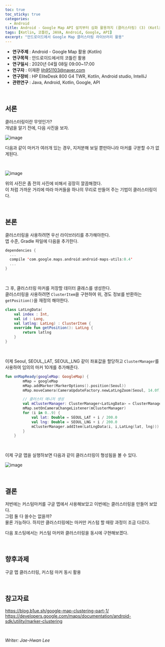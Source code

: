```yaml
---
toc: true
toc_sticky: true
categories:
  - Android
title: Android - Google Map API 설치부터 심화 활용까지 (클러스터링) (3) (Kotlin)
tags: [Kotlin, 코틀린, JAVA, Android, Google, API]
excerpt: "안드로이드에서 Google Map 클러스터링 라이브러리 활용"
---
```


* **연구주제** : Android - Google Map 활용 (Kotlin)
* **연구목적** : 안드로이드에서의 코틀린 활용
* **연구일시** : 2020년 04월 08일 09:00~17:00
* **연구자** : 이재환 <ljh951103@naver.com>
* **연구장비** : HP EliteDesk 800 G4 TWR, Kotlin, Android studio, IntelliJ
* **관련연구** : Java, Android, Kotlin, Google, API

<br>

## 서론

클러스터링이란 무엇인가?  
개념을 알기 전에, 다음 사진을 보자.

![image](https://user-images.githubusercontent.com/57826388/76703997-4b191600-6719-11ea-8509-347e66d56d3e.png)

다음과 같이 마커가 여러개 있는 경우, 지저분해 보일 뿐만아니라 마커를 구분할 수가 없게된다.

<br>

![image](https://user-images.githubusercontent.com/57826388/76704014-74d23d00-6719-11ea-87dc-70780dadc5fc.png)

위의 사진은 좀 전의 사진에 비해서 굉장히 깔끔해졌다.  
이 처럼 가까운 거리에 따라 마커들을 하나의 무리로 만들어 주는 기법이 클러스터링이다.

<br>

## 본론

클러스터링을 사용하려면 우선 라이브러리를 추가해야한다.  
앱 수준, Gradle 파일에 다음을 추가한다.

````kotlin
dependencies {
  ...
  compile 'com.google.maps.android:android-maps-utils:0.4'
  ...
}
````

<br>

그 후, 클러스터링 마커를 저장할 데이터 클래스를 생성한다.  
클러스터링을 사용하려면 `ClusterItem`을 구현하여 위, 경도 정보를 반환하는 `getPosition()`을 재정의 해야한다.

````kotlin
class LatLngData(
    val index : Int,
    val id : Long,
    val latlng: LatLng) : ClusterItem {
    override fun getPosition(): LatLng {
        return latlng
    }
}
````

<br>

이제 Seoul, SEOUL_LAT, SEOUL_LNG 같이 좌표값을 할당하고
`ClusterManager`를 사용하여 임의의 마커 10개를 추가해준다.
 
````kotlin
fun onMapReady(googleMap: GoogleMap) {
        mMap = googleMap
        mMap.addMarker(MarkerOptions().position(Seoul))
        mMap.moveCamera(CameraUpdateFactory.newLatLngZoom(Seoul, 14.0f))

        // 클러스터 매니저 생성
        val mClusterManager: ClusterManager<LatLngData> = ClusterManager(this, mMap)
        mMap.setOnCameraChangeListener(mClusterManager)
        for (i in 0..9) {
            val lat: Double = SEOUL_LAT + i / 200.0
            val lng: Double = SEOUL_LNG + i / 200.0
            mClusterManager.addItem(LatLngData(i, i,LatLng(lat, lng)))
        }
    }
````

<br>

이제 구글 맵을 실행하보면 다음과 같이 클러스터링이 형성됨을 볼 수 있다.

![image](https://user-images.githubusercontent.com/57826388/76705077-b5818480-6720-11ea-96a1-ff6d8376aefe.png)

<br>

## 결론

저번에는 커스텀마커를 구글 맵에서 사용해보았고 이번에는 클러스터링을 만들어 보았다.  
그럼 둘 다 쓸수는 없을까?  
물론 가능하다. 하지만 클러스터링에는 마커만 커스텀 할 때랑 과정이 조금 다르다.  

다음 포스팅에서는 커스텀 마커와 클러스터링을 동시에 구현해보겠다.

<br>

## 향후과제

구글 맵 클러스터링, 커스텀 마커 동시 활용

<br>

## 참고자료

<https://blog.b1ue.sh/google-map-clustering-part-1/>  
<https://developers.google.com/maps/documentation/android-sdk/utility/marker-clustering>

<br>

*Writer: Jae-Hwan Lee*

